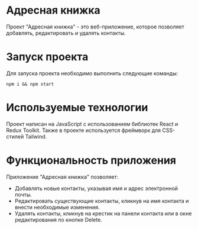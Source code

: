 # Адресная книжка

Проект "Адресная книжка" - это веб-приложение, которое позволяет добавлять, редактировать и удалять контакты.

# Запуск проекта

Для запуска проекта необходимо выполнить следующие команды:

`npm i && npm start`

# Используемые технологии

Проект написан на JavaScript с использованием библиотек React и Redux Toolkit. Также в проекте используется фреймворк для CSS-стилей Tailwind.

# Функциональность приложения

Приложение "Адресная книжка" позволяет:

- Добавлять новые контакты, указывая имя и адрес электронной почты.
- Редактировать существующие контакты, кликнув на имя контакта и внести необходимые изменения.
- Удалять контакты, кликнув на крестик на панели контакта или в окне редактирования по кнопке Delete.
